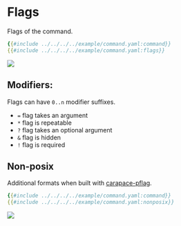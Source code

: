 # Flags

Flags of the command.

```yaml
{{#include ../../../../example/command.yaml:command}}
{{#include ../../../../example/command.yaml:flags}}
```

![](./flags.cast)

## Modifiers:

Flags can have `0..n` modifier suffixes.

- `=` flag takes an argument
- `*` flag is repeatable
- `?` flag takes an optional argument
- `&` flag is hidden
- `!` flag is required

## Non-posix

Additional formats when built with [carapace-pflag](https://github.com/carapace-sh/carapace-pflag).

```yaml
{{#include ../../../../example/command.yaml:command}}
{{#include ../../../../example/command.yaml:nonposix}}
```

![](./nonposix.cast)
